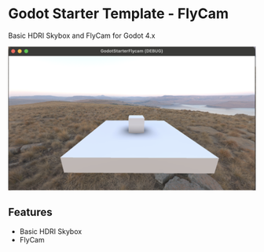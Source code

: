 # Godot Starter Template - FlyCam

Basic HDRI Skybox and FlyCam for Godot 4.x

![Screenshot](images/screenshot.png)

## Features

- Basic HDRI Skybox
- FlyCam